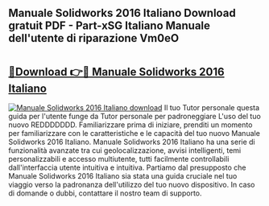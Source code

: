 ## Manuale Solidworks 2016 Italiano Download gratuit PDF - Part-xSG Italiano Manuale dell'utente di riparazione Vm0eO

# <h2><a href="http://dfgdlin.blite.top/?on=Manuale+Solidworks+2016+Italiano">🔗Download 👉🔴 Manuale Solidworks 2016 Italiano</a></h2>

[![Manuale Solidworks 2016 Italiano download](https://i.imgur.com/lujVjoI.png)](http://dfgdlin.blite.top/?on=Manuale+Solidworks+2016+Italiano)
Il tuo Tutor personale questa guida per l'utente funge da Tutor personale per padroneggiare L'uso del tuo nuovo REDDDDDDD. Familiarizzare prima di iniziare, prenditi un momento per familiarizzare con le caratteristiche e le capacità del tuo nuovo Manuale Solidworks 2016 Italiano. Manuale Solidworks 2016 Italiano ha una serie di funzionalità avanzate tra cui geolocalizzazione, avvisi intelligenti, temi personalizzabili e accesso multiutente, tutti facilmente controllabili dall'interfaccia utente intuitiva e intuitiva. Partiamo dal presupposto che Manuale Solidworks 2016 Italiano sia stata una guida cruciale nel tuo viaggio verso la padronanza dell'utilizzo del tuo nuovo dispositivo. In caso di domande o dubbi, contattare il nostro team di supporto.
